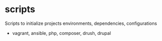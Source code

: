 # scripts
Scripts to initialize projects environments, dependencies, configurations

- vagrant, ansible, php, composer, drush, drupal
